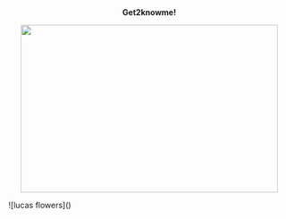 <div align="center">
  
##
  **Get2knowme!**
</div>

<p align="center">
  <img width="460" height="300" src="https://picsum.photos/460/300">
</p>
  ![lucas flowers]()
<!--
**imXuxicidal/imXuxicidal** is a ✨ _special_ ✨ repository because its `README.md` (this file) appears on your GitHub profile.
